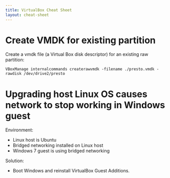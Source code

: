 ```yaml
---
title: VirtualBox Cheat Sheet
layout: cheat-sheet
---
```


# Create VMDK for existing partition

Create a vmdk file (a Virtual Box disk descriptor) for an existing raw
partition:

    VBoxManage internalcommands createrawvmdk -filename ./presto.vmdk -rawdisk /dev/drive2/presto

# Upgrading host Linux OS causes network to stop working in Windows guest

Environment:

* Linux host is Ubuntu
* Bridged networking installed on Linux host
* Windows 7 guest is using bridged networking

Solution:

* Boot Windows and reinstall VirtualBox Guest Additions. 
